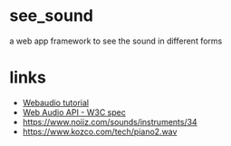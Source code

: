 # see_sound
a web app framework to see the sound in different forms

# links
* [Webaudio tutorial](https://www.html5rocks.com/en/tutorials/webaudio/intro/)
* [Web Audio API - W3C spec](https://www.w3.org/TR/webaudio/)
* https://www.noiiz.com/sounds/instruments/34
* https://www.kozco.com/tech/piano2.wav
